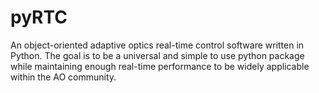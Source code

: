 # pyRTC
An object-oriented adaptive optics real-time control software written in Python. The goal is to be a universal and simple to use python package while maintaining enough real-time performance to be widely applicable within the AO community.
